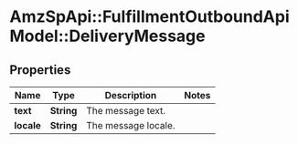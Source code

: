 # AmzSpApi::FulfillmentOutboundApiModel::DeliveryMessage

## Properties
Name | Type | Description | Notes
------------ | ------------- | ------------- | -------------
**text** | **String** | The message text. | 
**locale** | **String** | The message locale. | 

